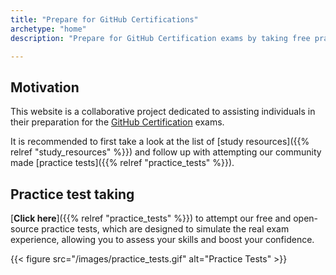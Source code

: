 ```yaml
---
title: "Prepare for GitHub Certifications"
archetype: "home"
description: "Prepare for GitHub Certification exams by taking free practice tests. These are not questions dumps but a set of community made questions for GitHub Actions, GitHub Administration, GitHub Advanced Security and GitHub Foundations exams!"

---
```


## Motivation

This website is a collaborative project dedicated to assisting individuals in their preparation for the [GitHub Certification](https://resources.github.com/learn/certifications/) exams.

It is recommended to first take a look at the list of [study resources]({{% relref "study_resources" %}}) and follow up with attempting our community made [practice tests]({{% relref "practice_tests" %}}).


## Practice test taking


[**Click here**]({{% relref "practice_tests" %}}) to attempt our free and open-source practice tests, which are designed to simulate the real exam experience, allowing you to assess your skills and boost your confidence.

{{< figure src="/images/practice_tests.gif" alt="Practice Tests" >}}
